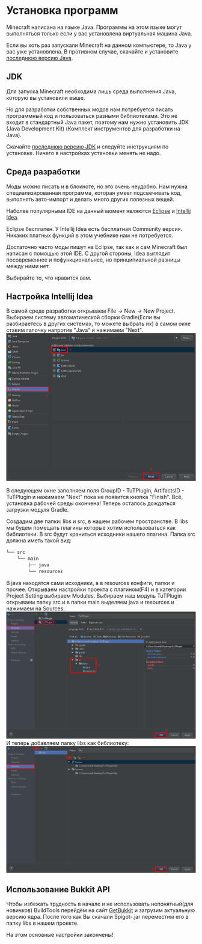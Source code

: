 # Установка программ

Minecraft написана на языке Java. Программы на этом языке могут выполняться только если у вас установлена виртуальная машина Java.

Если вы хоть раз запускали Minecraft на данном компьютере, то Java у вас уже установлена. В противном случае, скачайте и установите [последнюю версию Java](https://java.com/ru/download/).

## JDK

Для запуска Minecraft необходима лишь среда выполнения Java, которую вы установили выше.

Но для разработки собственных модов нам потребуется писать программный код и пользоваться разными библиотеками. Это не входит в стандартный Java пакет,
поэтому нам нужно установить JDK (Java Development Kit) (Комплект инструментов для разработки на Java).

Скачайте [последнюю версию JDK](http://www.oracle.com/technetwork/java/javase/downloads/jdk8-downloads-2133151.html) и следуйте инструкциям по установке. Ничего в настройках установки менять не надо.

## Среда разработки

Моды можно писать и в блокноте, но это очень неудобно. Нам нужна специализированная программа, которая
умеет подсвечивать код, выполнять авто-импорт и делать много других полезных вещей.

Наболее популярными IDE на данный момент являются [Eclipse](https://www.eclipse.org/downloads/) и [Intellij Idea](https://www.jetbrains.com/idea/#chooseYourEdition).

Eclipse бесплатен. У Intellij Idea есть бесплатная Community версия. Никаких платных функций в этом учебнике нам
не потребуется.

Достаточно часто моды пишут на Eclipse, так как и сам Minecraft был написан с помощью этой IDE.
С другой стороны, Idea выглядит посовременнее и пофункциональнее, но принципиальной разницы между ними нет.

Выбирайте то, что нравится вам.

## Настройка Intellij Idea

В самой среде разработки открываем File -> New -> New Project. Выбираем систему автоматической сборки Gradle(Если вы разбираетесь в других системах, то можете выбрать их)
в самом окне ставим галочку напротив "Java" и нажимаем "Next".
![New Project Настройка](images/newproject.png)

В следующем окне заполняем поля GroupID - TuTPlugin, ArtifactsID - TuTPlugin и нажимаем "Next" пока не появится кнопка "Finish". Всё, установка рабочей среды
окончена! Теперь осталось дождаться загрузки модуля Gradle.

Создадим две папки: libs и src, в нашем рабочем пространстве. В libs мы будем помещать плагины которые хотим использоваться как библиотеки. В src будут храниться исходники
нашего плагина. Папка src должна иметь такой вид:
```md
└── src    
    └── main
        ├── java
        └── resources
```
В java находятся сами исходники, а в resources конфиги, папки и прочее. Открываем настройки проекта с плагином(F4) и в категории Project Setting выбираем Modules.
Выбираем наш модуль TuTPlugin открываем папку src и в папки main выделяем java и resources и нажимаем на Sources.
![Project Settings Настройка](images/projsettings.png)
И теперь добавляем папку libs как библиотеку:
![Project Settings Настройка](images/libssettings.png)

## Использование Bukkit API

Чтобы избежать трудность в начале и не использовать непонятный(для новичков) BuildTools перейдём на сайт [GetBukkit](https://getbukkit.org/spigot) и загрузим актуальную версию ядра. 
После того как Вы скачали Spigot-<ver>.jar переместим его в папку libs в нашем проекте.

На этом основные настройки закончены!
